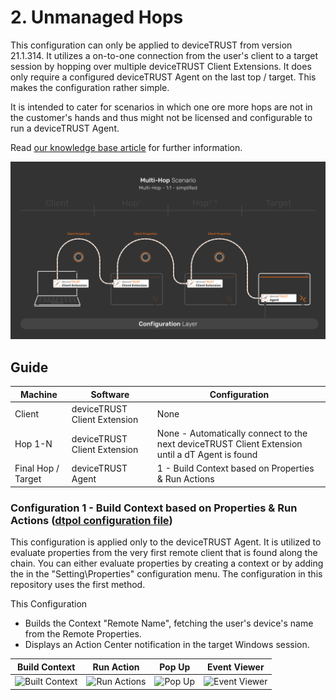 # 2. Unmanaged Hops
This configuration can only be applied to deviceTRUST from version 21.1.314. It utilizes a on-to-one connection from the user's client to a target session by hopping over multiple deviceTRUST Client Extensions. It does only require a configured deviceTRUST Agent on the last top / target. This makes the configuration rather simple. 

It is intended to cater for scenarios in which one ore more hops are not in the customer's hands and thus might not be licensed and configurable to run a deviceTRUST Agent.

Read [our knowledge base article](https://app.hubspot.com/knowledge/7075732/edit/93463466337) for further information.

![2 - Unmanaged Hops](../../_assets/images/multi-hop/2-UnmanagedHops/01_Architecture.png)

## Guide
| Machine            | Software                     | Configuration                                                                                   |
|--------------------|------------------------------|-------------------------------------------------------------------------------------------------|
| Client             | deviceTRUST Client Extension | None                                                                                            |
| Hop 1-N            | deviceTRUST Client Extension | None - Automatically connect to the next deviceTRUST Client Extension until a dT Agent is found |
| Final Hop / Target | deviceTRUST Agent            | 1 - Build Context based on Properties & Run Actions                                             |

### Configuration 1 - Build Context based on Properties & Run Actions ([dtpol configuration file](./dT_C_MH_1-UnmanagedHops_1_Target.dtpol)) 
This configuration is applied only to the deviceTRUST Agent. It is utilized to evaluate properties from the very first remote client that is found along the chain. You can either evaluate properties by creating a context or by adding the in the "Setting\Properties" configuration menu. The configuration in this repository uses the first method.

This Configuration
- Builds the Context "Remote Name", fetching the user's device's name from the Remote Properties.
- Displays an Action Center notification in the target Windows session.

| Build Context | Run Action | Pop Up | Event Viewer |
|---------------|------------|--------|--------------|
|<img src="../../_assets/images/multi-hop/2-UnmanagedHops/04_Context.png" alt="Built Context" title="Built Context" width="200"> | <img src="../../_assets/images/multi-hop/2-UnmanagedHops/05_Action.png" alt="Run Actions" title="Run Actions" width="200"> | <img src="../../_assets/images/multi-hop/2-UnmanagedHops/06_PopUp.png" alt="Pop Up" title="Pop Up" width="200"> | <img src="../../_assets/images/multi-hop/2-UnmanagedHops/07_Eventviewer.png" alt="Event Viewer" title="Event Viewer" width="200"> |